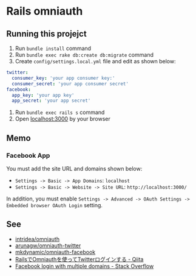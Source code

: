 # Rails omniauth

## Running this projejct

1. Run `bundle install` command
1. Run `bundle exec rake db:create db:migrate` command
1. Create `config/settings.local.yml` file and edit as shown below:
```yaml
twitter:
  consumer_key: 'your app consumer key:'
  consumer_secret: 'your app consumer secret'
facebook:
  app_key: 'your app key'
  app_secret: 'your app secret'
```
1. Run `bundle exec rails s` command
1. Open [localhost:3000](http://localhost:3000/) by your browser

## Memo

### Facebook App

You must add the site URL and domains shown below:

* `Settings -> Basic -> App Domains`: `localhost`
* `Settings -> Basic -> Website -> Site URL`: `http://localhost:3000/`

In addition, you must enable `Settings -> Advanced -> OAuth Settings -> Embedded browser OAuth Login` setting.

## See

* [intridea/omniauth](https://github.com/intridea/omniauth)
* [arunagw/omniauth-twitter](https://github.com/arunagw/omniauth-twitter)
* [mkdynamic/omniauth-facebook](https://github.com/mkdynamic/omniauth-facebook)
* [RailsでOmniauthを使ってTwitterログインする - Qiita](http://qiita.com/hilotter/items/628fd54785d3c892d048)
* [Facebook login with multiple domains - Stack Overflow](http://stackoverflow.com/questions/12296180/facebook-login-with-multiple-domains)
